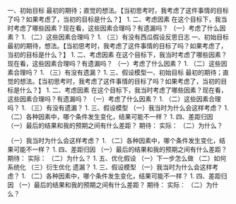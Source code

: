 一、初始目标
最初的期待；直觉的想法。【当初思考时，我考虑了这件事情的目标了吗？如果考虑了，当初的目标是什么？】
1.
二、考虑因素
在这个目标下，我当时考虑了哪些因素？现在看，这些因素合理吗？有遗漏吗？
（一）考虑了什么因素？
1.
（二）这些因素合理吗？
1.
（三）有没有西瓜假设反思日志
一、初始目标
最初的期待，想法。【当初思考时，我考虑了这件事情的目标了吗？如果考虑了，当初的目标是什么？】
1.
二、考虑因素
在这个目标下，我当时考虑了哪些因素？现在看，这些因素合理吗？有遗漏吗？
（一）考虑了什么因素？
1.
（二）这些因素合理吗？
1.
（三）有没有遗漏？
1.
三、假设模型一、初始目标
最初的期待；直觉的想法。【当初思考时，我考虑了这件事情的目标了吗？如果考虑了，当初的目标是什么？】
1.
二、考虑因素
在这个目标下，我当时考虑了哪些因素？现在看，这些因素合理吗？有遗漏吗？
（一）考虑了什么因素？
1.
（二）这些因素合理吗？
1.
（三）有没有遗漏？
1.
三、假设模型
（一）我当时为什么会这样考虑？
1.
（二）各种因素中，哪个条件发生变化，结果可能不一样？
1.
四、差距归因
（一）最后的结果和我的预期之间有什么差距？
期待：
实际：
（二）为什么？


（一）我当时为什么会这样考虑？
1.
（二）各种因素中，哪个条件发生变化，结果可能不一样？
1.
四、差距归因
（一）最后的结果和我的预期之间有什么差距？
期待：
实际：
（二）为什么？
1.
五、优化假设
（一）下一步怎么做
（二）如何系统化
（三）衍生优化
遗漏？
1.
三、假设模型
（一）我当时为什么会这样考虑？
1.
（二）各种因素中，哪个条件发生变化，结果可能不一样？
1.
四、差距归因
（一）最后的结果和我的预期之间有什么差距？
期待：
实际：
（二）为什么？
